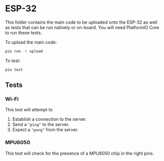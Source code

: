 # ESP-32

This folder contains the main code to be uploaded onto the ESP-32 as well as 
tests that can be run natively or on-board. You will need PlatformIO Core to 
run these tests.

To upload the main code:

```bash
pio run -t upload
```

To test:

```bash
pio test
```

## Tests

### Wi-Fi

This test will attempt to 
1. Establish a connection to the server. 
2. Send a `"ping"` to the server.
3. Expect a `"pong"` from the server.

### MPU6050

This test will check for the presence of a MPU6050 chip in the right pins.

